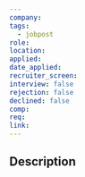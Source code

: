 ```yaml
---
company: 
tags:
  - jobpost
role: 
location: 
applied: 
date_applied: 
recruiter_screen: 
interview: false
rejection: false
declined: false
comp: 
req: 
link:
---
```

## Description
